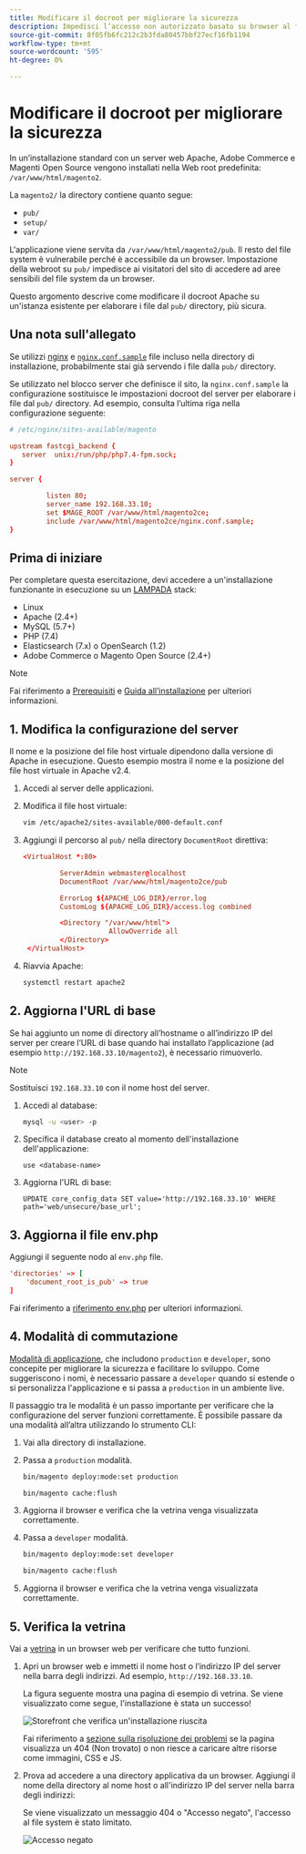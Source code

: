 ```yaml
---
title: Modificare il docroot per migliorare la sicurezza
description: Impedisci l’accesso non autorizzato basato su browser al file system locale Adobe Commerce o Magenti Open Source.
source-git-commit: 8f05fb6fc212c2b3fda80457bbf27ecf16fb1194
workflow-type: tm+mt
source-wordcount: '595'
ht-degree: 0%

---
```



# Modificare il docroot per migliorare la sicurezza

In un’installazione standard con un server web Apache, Adobe Commerce e Magenti Open Source vengono installati nella Web root predefinita: `/var/www/html/magento2`.

La `magento2/` la directory contiene quanto segue:

- `pub/`
- `setup/`
- `var/`

L&#39;applicazione viene servita da `/var/www/html/magento2/pub`. Il resto del file system è vulnerabile perché è accessibile da un browser.
Impostazione della webroot su `pub/` impedisce ai visitatori del sito di accedere ad aree sensibili del file system da un browser.

Questo argomento descrive come modificare il docroot Apache su un&#39;istanza esistente per elaborare i file dal `pub/` directory, più sicura.

## Una nota sull&#39;allegato

Se utilizzi [nginx](../prerequisites/web-server/nginx.md) e [`nginx.conf.sample`](https://github.com/magento/magento2/blob/2.4/nginx.conf.sample) file incluso nella directory di installazione, probabilmente stai già servendo i file dalla `pub/` directory.

Se utilizzato nel blocco server che definisce il sito, la `nginx.conf.sample` la configurazione sostituisce le impostazioni docroot del server per elaborare i file dal `pub/` directory. Ad esempio, consulta l’ultima riga nella configurazione seguente:

```conf
# /etc/nginx/sites-available/magento

upstream fastcgi_backend {
   server  unix:/run/php/php7.4-fpm.sock;
}

server {

         listen 80;
         server_name 192.168.33.10;
         set $MAGE_ROOT /var/www/html/magento2ce;
         include /var/www/html/magento2ce/nginx.conf.sample;
}
```

## Prima di iniziare

Per completare questa esercitazione, devi accedere a un&#39;installazione funzionante in esecuzione su un [LAMPADA](https://en.wikipedia.org/wiki/LAMP_(software_bundle)) stack:

- Linux
- Apache (2.4+)
- MySQL (5.7+)
- PHP (7.4)
- Elasticsearch (7.x) o OpenSearch (1.2)
- Adobe Commerce o Magento Open Source (2.4+)

>[!NOTE]
>
>Fai riferimento a [Prerequisiti](../prerequisites/overview.md) e [Guida all’installazione](../overview.md) per ulteriori informazioni.

## 1. Modifica la configurazione del server

Il nome e la posizione del file host virtuale dipendono dalla versione di Apache in esecuzione. Questo esempio mostra il nome e la posizione del file host virtuale in Apache v2.4.

1. Accedi al server delle applicazioni.
1. Modifica il file host virtuale:

   ```bash
   vim /etc/apache2/sites-available/000-default.conf
   ```

1. Aggiungi il percorso al `pub/` nella directory `DocumentRoot` direttiva:

   ```conf
   <VirtualHost *:80>
   
            ServerAdmin webmaster@localhost
            DocumentRoot /var/www/html/magento2ce/pub
   
            ErrorLog ${APACHE_LOG_DIR}/error.log
            CustomLog ${APACHE_LOG_DIR}/access.log combined
   
            <Directory "/var/www/html">
                        AllowOverride all
            </Directory>
    </VirtualHost>
   ```

1. Riavvia Apache:

   ```bash
   systemctl restart apache2
   ```

## 2. Aggiorna l&#39;URL di base

Se hai aggiunto un nome di directory all’hostname o all’indirizzo IP del server per creare l’URL di base quando hai installato l’applicazione (ad esempio `http://192.168.33.10/magento2`), è necessario rimuoverlo.

>[!NOTE]
>
>Sostituisci `192.168.33.10` con il nome host del server.

1. Accedi al database:

   ```bash
   mysql -u <user> -p
   ```

1. Specifica il database creato al momento dell&#39;installazione dell&#39;applicazione:

   ```shell
   use <database-name>
   ```

1. Aggiorna l&#39;URL di base:

   ```shell
   UPDATE core_config_data SET value='http://192.168.33.10' WHERE path='web/unsecure/base_url';
   ```

## 3. Aggiorna il file env.php

Aggiungi il seguente nodo al `env.php` file.

```conf
'directories' => [
    'document_root_is_pub' => true
]
```

Fai riferimento a [riferimento env.php](../../configuration/reference/config-reference-envphp.md) per ulteriori informazioni.

## 4. Modalità di commutazione

[Modalità di applicazione](../../configuration/bootstrap/application-modes.md), che includono `production` e `developer`, sono concepite per migliorare la sicurezza e facilitare lo sviluppo. Come suggeriscono i nomi, è necessario passare a `developer` quando si estende o si personalizza l&#39;applicazione e si passa a `production` in un ambiente live.

Il passaggio tra le modalità è un passo importante per verificare che la configurazione del server funzioni correttamente. È possibile passare da una modalità all’altra utilizzando lo strumento CLI:

1. Vai alla directory di installazione.
1. Passa a `production` modalità.

   ```bash
   bin/magento deploy:mode:set production
   ```

   ```bash
   bin/magento cache:flush
   ```

1. Aggiorna il browser e verifica che la vetrina venga visualizzata correttamente.
1. Passa a `developer` modalità.

   ```bash
   bin/magento deploy:mode:set developer
   ```

   ```bash
   bin/magento cache:flush
   ```

1. Aggiorna il browser e verifica che la vetrina venga visualizzata correttamente.

## 5. Verifica la vetrina

Vai a [vetrina](https://glossary.magento.com/storefront) in un browser web per verificare che tutto funzioni.

1. Apri un browser web e immetti il nome host o l’indirizzo IP del server nella barra degli indirizzi. Ad esempio, `http://192.168.33.10`.

   La figura seguente mostra una pagina di esempio di vetrina. Se viene visualizzato come segue, l&#39;installazione è stata un successo!

   ![Storefront che verifica un&#39;installazione riuscita](../../assets/installation/install-success_store.png)

   Fai riferimento a [sezione sulla risoluzione dei problemi](https://support.magento.com/hc/en-us/articles/360032994352) se la pagina visualizza un 404 (Non trovato) o non riesce a caricare altre risorse come immagini, CSS e JS.

1. Prova ad accedere a una directory applicativa da un browser. Aggiungi il nome della directory al nome host o all&#39;indirizzo IP del server nella barra degli indirizzi:

   Se viene visualizzato un messaggio 404 o &quot;Accesso negato&quot;, l&#39;accesso al file system è stato limitato.

   ![Accesso negato](../../assets/installation/access-denied.png)

